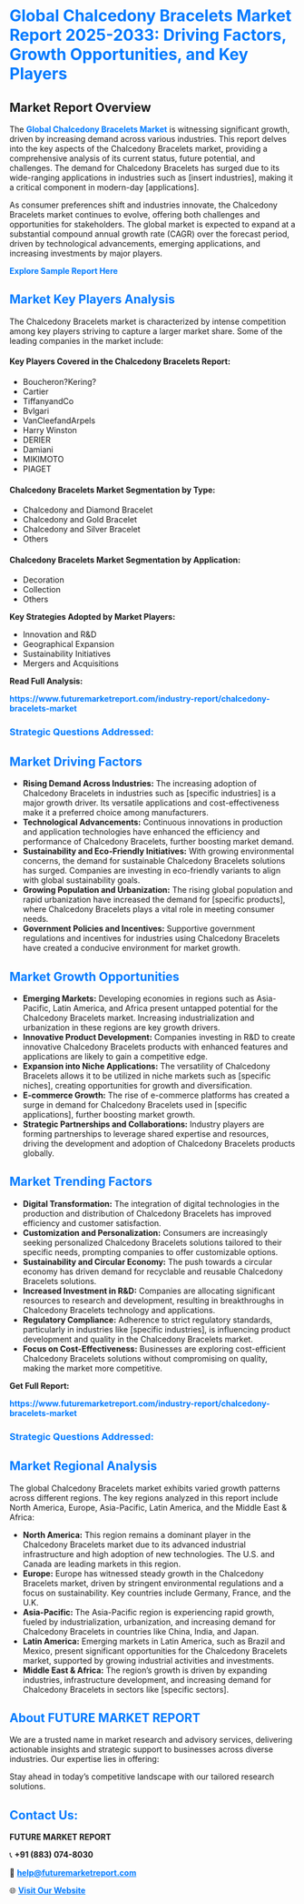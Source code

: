 <h1 style="color: #007BFF;">Global Chalcedony Bracelets Market Report 2025-2033: Driving Factors, Growth Opportunities, and Key Players</h1>

<section id="overview">
<h2>Market Report Overview</h2>
<p>The <a href="https://www.futuremarketreport.com/industry-report/chalcedony-bracelets-market" style="color: #007BFF; text-decoration: none;"><strong>Global Chalcedony Bracelets Market</strong></a> is witnessing significant growth, driven by increasing demand across various industries. This report delves into the key aspects of the Chalcedony Bracelets market, providing a comprehensive analysis of its current status, future potential, and challenges. The demand for Chalcedony Bracelets has surged due to its wide-ranging applications in industries such as [insert industries], making it a critical component in modern-day [applications].</p>
<p>As consumer preferences shift and industries innovate, the Chalcedony Bracelets market continues to evolve, offering both challenges and opportunities for stakeholders. The global market is expected to expand at a substantial compound annual growth rate (CAGR) over the forecast period, driven by technological advancements, emerging applications, and increasing investments by major players.</p>
</section>

<section id="overview">
<p><a href="https://www.futuremarketreport.com/request-sample/reportId=55945" style="color: #007BFF; text-decoration: none;"><strong>Explore Sample Report Here</strong></a></p>
</section>

<section id="key-players">
<h2 style="color: #007BFF;">Market Key Players Analysis</h2>
<p>The Chalcedony Bracelets market is characterized by intense competition among key players striving to capture a larger market share. Some of the leading companies in the market include:</p>
<h4>Key Players Covered in the Chalcedony Bracelets Report:</h4>
<ul><li>Boucheron?Kering?</li><li>Cartier</li><li>TiffanyandCo</li><li>Bvlgari</li><li>VanCleefandArpels</li><li>Harry Winston</li><li>DERIER</li><li>Damiani</li><li>MIKIMOTO</li><li>PIAGET</li></ul>
<h4>Chalcedony Bracelets Market Segmentation by Type:</h4>
<ul><li>Chalcedony and Diamond Bracelet</li><li>Chalcedony and Gold Bracelet</li><li>Chalcedony and Silver Bracelet</li><li>Others</li></ul>

<h4>Chalcedony Bracelets Market Segmentation by Application:</h4>
<ul><li>Decoration</li><li>Collection</li><li>Others</li></ul>
<p><strong>Key Strategies Adopted by Market Players:</strong></p>
<ul>
<li>Innovation and R&D</li>
<li>Geographical Expansion</li>
<li>Sustainability Initiatives</li>
<li>Mergers and Acquisitions</li>
</ul>
</section>

<section>
<p><strong>Read Full Analysis: </strong></p><a href="https://www.futuremarketreport.com/industry-report/chalcedony-bracelets-market" style="color: #007BFF; text-decoration: none;"><strong>https://www.futuremarketreport.com/industry-report/chalcedony-bracelets-market</strong></a>
<h3 style="color: #007BFF;">Strategic Questions Addressed:</h3>
</section>

<section id="driving-factors">
<h2 style="color: #007BFF;">Market Driving Factors</h2>
<ul>
<li><strong>Rising Demand Across Industries:</strong> The increasing adoption of Chalcedony Bracelets in industries such as [specific industries] is a major growth driver. Its versatile applications and cost-effectiveness make it a preferred choice among manufacturers.</li>
<li><strong>Technological Advancements:</strong> Continuous innovations in production and application technologies have enhanced the efficiency and performance of Chalcedony Bracelets, further boosting market demand.</li>
<li><strong>Sustainability and Eco-Friendly Initiatives:</strong> With growing environmental concerns, the demand for sustainable Chalcedony Bracelets solutions has surged. Companies are investing in eco-friendly variants to align with global sustainability goals.</li>
<li><strong>Growing Population and Urbanization:</strong> The rising global population and rapid urbanization have increased the demand for [specific products], where Chalcedony Bracelets plays a vital role in meeting consumer needs.</li>
<li><strong>Government Policies and Incentives:</strong> Supportive government regulations and incentives for industries using Chalcedony Bracelets have created a conducive environment for market growth.</li>
</ul>
</section>

<section id="growth-opportunities">
<h2 style="color: #007BFF;">Market Growth Opportunities</h2>
<ul>
<li><strong>Emerging Markets:</strong> Developing economies in regions such as Asia-Pacific, Latin America, and Africa present untapped potential for the Chalcedony Bracelets market. Increasing industrialization and urbanization in these regions are key growth drivers.</li>
<li><strong>Innovative Product Development:</strong> Companies investing in R&D to create innovative Chalcedony Bracelets products with enhanced features and applications are likely to gain a competitive edge.</li>
<li><strong>Expansion into Niche Applications:</strong> The versatility of Chalcedony Bracelets allows it to be utilized in niche markets such as [specific niches], creating opportunities for growth and diversification.</li>
<li><strong>E-commerce Growth:</strong> The rise of e-commerce platforms has created a surge in demand for Chalcedony Bracelets used in [specific applications], further boosting market growth.</li>
<li><strong>Strategic Partnerships and Collaborations:</strong> Industry players are forming partnerships to leverage shared expertise and resources, driving the development and adoption of Chalcedony Bracelets products globally.</li>
</ul>
</section>

<section id="trending-factors">
<h2 style="color: #007BFF;">Market Trending Factors</h2>
<ul>
<li><strong>Digital Transformation:</strong> The integration of digital technologies in the production and distribution of Chalcedony Bracelets has improved efficiency and customer satisfaction.</li>
<li><strong>Customization and Personalization:</strong> Consumers are increasingly seeking personalized Chalcedony Bracelets solutions tailored to their specific needs, prompting companies to offer customizable options.</li>
<li><strong>Sustainability and Circular Economy:</strong> The push towards a circular economy has driven demand for recyclable and reusable Chalcedony Bracelets solutions.</li>
<li><strong>Increased Investment in R&D:</strong> Companies are allocating significant resources to research and development, resulting in breakthroughs in Chalcedony Bracelets technology and applications.</li>
<li><strong>Regulatory Compliance:</strong> Adherence to strict regulatory standards, particularly in industries like [specific industries], is influencing product development and quality in the Chalcedony Bracelets market.</li>
<li><strong>Focus on Cost-Effectiveness:</strong> Businesses are exploring cost-efficient Chalcedony Bracelets solutions without compromising on quality, making the market more competitive.</li>
</ul>
</section>

<section>
<p><strong>Get Full Report: </strong></p><a href="https://www.futuremarketreport.com/industry-report/chalcedony-bracelets-market" style="color: #007BFF; text-decoration: none;"><strong>https://www.futuremarketreport.com/industry-report/chalcedony-bracelets-market</strong></a>
<h3 style="color: #007BFF;">Strategic Questions Addressed:</h3>
</section>


<section id="regional-analysis">
<h2 style="color: #007BFF;">Market Regional Analysis</h2>
<p>The global Chalcedony Bracelets market exhibits varied growth patterns across different regions. The key regions analyzed in this report include North America, Europe, Asia-Pacific, Latin America, and the Middle East & Africa:</p>
<ul>
<li><strong>North America:</strong> This region remains a dominant player in the Chalcedony Bracelets market due to its advanced industrial infrastructure and high adoption of new technologies. The U.S. and Canada are leading markets in this region.</li>
<li><strong>Europe:</strong> Europe has witnessed steady growth in the Chalcedony Bracelets market, driven by stringent environmental regulations and a focus on sustainability. Key countries include Germany, France, and the U.K.</li>
<li><strong>Asia-Pacific:</strong> The Asia-Pacific region is experiencing rapid growth, fueled by industrialization, urbanization, and increasing demand for Chalcedony Bracelets in countries like China, India, and Japan.</li>
<li><strong>Latin America:</strong> Emerging markets in Latin America, such as Brazil and Mexico, present significant opportunities for the Chalcedony Bracelets market, supported by growing industrial activities and investments.</li>
<li><strong>Middle East & Africa:</strong> The region’s growth is driven by expanding industries, infrastructure development, and increasing demand for Chalcedony Bracelets in sectors like [specific sectors].</li>
</ul>
</section>

<footer>
<h2 style="color: #007BFF;">About FUTURE MARKET REPORT</h2>
<p>We are a trusted name in market research and advisory services, delivering actionable insights and strategic support to businesses across diverse industries. Our expertise lies in offering:</p>

<p>Stay ahead in today’s competitive landscape with our tailored research solutions.</p>

<h2 style="color: #007BFF;">Contact Us:</h2>
<p><strong>FUTURE MARKET REPORT</strong></p>
<p>📞 <strong>+91 (883) 074-8030</strong></p>
<p>📧 <strong><a href="mailto:help@futuremarketreport.com" style="color: #007BFF;">help@futuremarketreport.com</a></strong></p>
<p>🌐 <strong><a href="https://www.futuremarketreport.com/" style="color: #007BFF;">Visit Our Website</a></strong></p>
</footer>